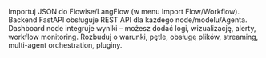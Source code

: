 Importuj JSON do Flowise/LangFlow (w menu Import Flow/Workflow).
Backend FastAPI obsługuje REST API dla każdego node/modelu/Agenta.
Dashboard node integruje wyniki – możesz dodać logi, wizualizację, alerty, workflow monitoring.
Rozbuduj o warunki, pętle, obsługę plików, streaming, multi-agent orchestration, pluginy.